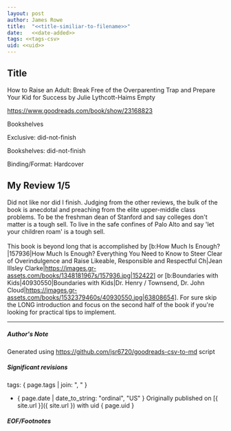 ```yaml
---
layout: post
author: James Rowe
title:  "<<title-similiar-to-filename>>"
date:   <<date-added>>
tags: <<tags-csv>
uid: <<uid>>
---
```


<!-- highly dependent on how you personally use jekyll templates, and how you want this to show up -->

## Title

How to Raise an Adult: Break Free of the Overparenting Trap and Prepare Your Kid for Success by Julie Lythcott-Haims
Empty 

https://www.goodreads.com/book/show/23168823

Bookshelves

Exclusive: did-not-finish

Bookshelves: did-not-finish

Binding/Format: Hardcover

## My Review 1/5

Did not like nor did I finish. Judging from the other reviews, the bulk of the book is anecdotal and preaching from the elite upper-middle class problems. To be the freshman dean of Stanford and say colleges don't matter is a tough sell. To live in the safe confines of Palo Alto and say 'let your children roam' is a tough sell.<br/><br/>This book is beyond long that is accomplished by [b:How Much Is Enough?|157936|How Much Is Enough?  Everything You Need to Know to Steer Clear of Overindulgence and Raise Likeable, Responsible and Respectful Ch|Jean Illsley Clarke|https://images.gr-assets.com/books/1348181967s/157936.jpg|152422] or [b:Boundaries with Kids|40930550|Boundaries with Kids|Dr. Henry / Townsend, Dr. John Cloud|https://images.gr-assets.com/books/1532379460s/40930550.jpg|63808654]. For sure skip the LONG introduction and focus on the second half of the book if you're looking for practical tips to implement.

---

##### Author's Note

Generated using https://github.com/jsr6720/goodreads-csv-to-md script

##### Significant revisions

tags: { page.tags | join: ", " } <!-- todo move this somewhere -->

- { page.date | date_to_string: "ordinal", "US" } Originally published on [{ site.url }]({ site.url }) with uid { page.uid }

##### EOF/Footnotes
